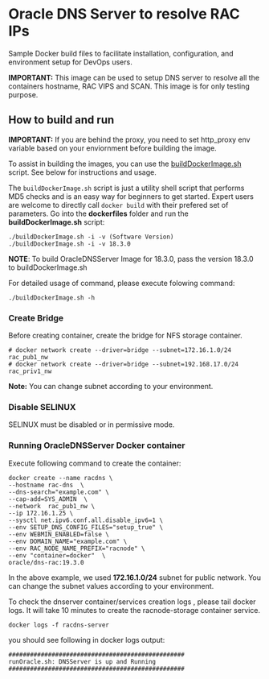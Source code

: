 # Oracle DNS Server to resolve RAC IPs
Sample Docker build files to facilitate installation, configuration, and environment setup for DevOps users.

**IMPORTANT:** This image can be used to setup DNS server to resolve all the containers hostname, RAC VIPS and SCAN. This image is for only testing purpose.

## How to build and run
**IMPORTANT:** If you are behind the proxy, you need to set http_proxy env variable based on your enviornment before building the image.

To assist in building the images, you can use the [buildDockerImage.sh](dockerfiles/buildDockerImage.sh) script. See below for instructions and usage.

The `buildDockerImage.sh` script is just a utility shell script that performs MD5 checks and is an easy way for beginners to get started. Expert users are welcome to directly call `docker build` with their prefered set of parameters. Go into the **dockerfiles** folder and run the **buildDockerImage.sh** script:

```
./buildDockerImage.sh -i -v (Software Version)
./buildDockerImage.sh -i -v 18.3.0
```

**NOTE**: To build OracleDNSServer Image for 18.3.0, pass the version 18.3.0 to buildDockerImage.sh

For detailed usage of command, please execute folowing command:
```
./buildDockerImage.sh -h
```

### Create Bridge
Before creating container, create the bridge for NFS storage container.

```
# docker network create --driver=bridge --subnet=172.16.1.0/24 rac_pub1_nw
# docker network create --driver=bridge --subnet=192.168.17.0/24 rac_priv1_nw
```

**Note:** You can change subnet according to your environment.

### Disable SELINUX
SELINUX must be disabled or in permissive mode.

### Running OracleDNSServer Docker container
Execute following command to create the container:

```
docker create --name racdns \
--hostname rac-dns  \
--dns-search="example.com" \
--cap-add=SYS_ADMIN  \
--network  rac_pub1_nw \
--ip 172.16.1.25 \
--sysctl net.ipv6.conf.all.disable_ipv6=1 \
--env SETUP_DNS_CONFIG_FILES="setup_true" \
--env WEBMIN_ENABLED=false \
--env DOMAIN_NAME="example.com" \
--env RAC_NODE_NAME_PREFIX="racnode" \
--env "container=docker"  \
oracle/dns-rac:19.3.0 
```

In the above example, we used **172.16.1.0/24** subnet for public network. You can change the subnet values according to your environment.

To check the dnserver container/services creation logs , please tail docker logs. It will take 10 minutes to create the racnode-storage container service.

```
docker logs -f racdns-server
```

you should see following in docker logs output:

```
#################################################
runOracle.sh: DNSServer is up and Running
#################################################
```
